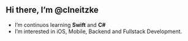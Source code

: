 ## Hi there,  I’m @clneitzke

- I’m continuos learning **Swift** and **C#** <br/>
- I’m interested in iOS, Mobile, Backend and Fullstack Development.

